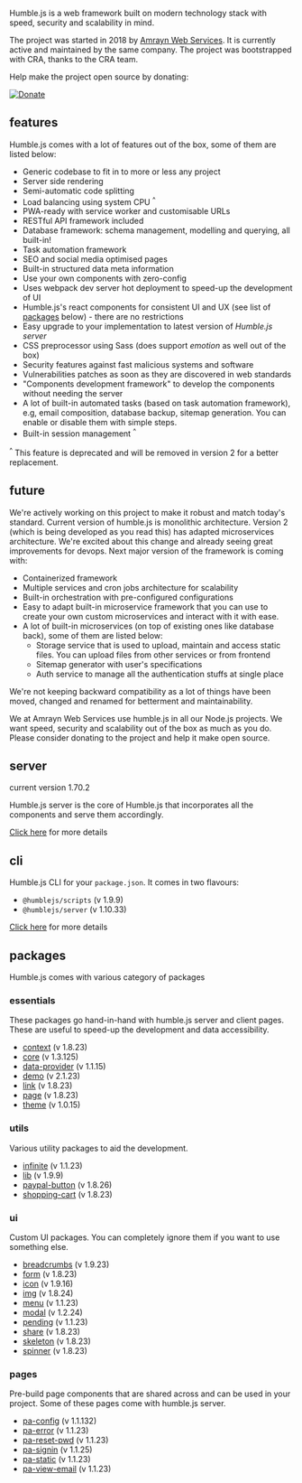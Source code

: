 Humble.js is a web framework built on modern technology stack with speed, security and scalability in mind.

The project was started in 2018 by [Amrayn Web Services](https://amrayn.com). It is currently active and maintained by the same company. The project was bootstrapped with CRA, thanks to the CRA team.

Help make the project open source by donating:

[![Donate](https://ghdl.amrayn.com/donate.png?v2)](https://amrayn.com/donate)

## features

Humble.js comes with a lot of features out of the box, some of them are listed below:

* Generic codebase to fit in to more or less any project
* Server side rendering
* Semi-automatic code splitting
* Load balancing using system CPU <sup>^</sup>
* PWA-ready with service worker and customisable URLs
* RESTful API framework included
* Database framework: schema management, modelling and querying, all built-in!
* Task automation framework
* SEO and social media optimised pages
* Built-in structured data meta information
* Use your own components with zero-config
* Uses webpack dev server hot deployment to speed-up the development of UI
* Humble.js's react components for consistent UI and UX (see list of [packages](/#packages) below) - there are no restrictions
* Easy upgrade to your implementation to latest version of _Humble.js server_
* CSS preprocessor using Sass (does support _emotion_ as well out of the box)
* Security features against fast malicious systems and software
* Vulnerabilities patches as soon as they are discovered in web standards
* "Components development framework" to develop the components without needing the server
* A lot of built-in automated tasks (based on task automation framework), e.g, email composition, database backup, sitemap generation. You can enable or disable them with simple steps.
* Built-in session management <sup>^</sup>

<sup>^</sup> This feature is deprecated and will be removed in version 2 for a better replacement.

## future

We're actively working on this project to make it robust and match today's standard. Current version of humble.js is monolithic architecture. Version 2 (which is being developed as you read this) has adapted microservices architecture. We're excited about this change and already seeing great improvements for devops. Next major version of the framework is coming with:

* Containerized framework
* Multiple services and cron jobs architecture for scalability
* Built-in orchestration with pre-configured configurations
* Easy to adapt built-in microservice framework that you can use to create your own custom microservices and interact with it with ease.
* A lot of built-in microservices (on top of existing ones like database back), some of them are listed below:
  - Storage service that is used to upload, maintain and access static files. You can upload files from other services or from frontend
  - Sitemap generator with user's specifications
  - Auth service to manage all the authentication stuffs at single place

We're not keeping backward compatibility as a lot of things have been moved, changed and renamed for betterment and maintainability.

We at Amrayn Web Services use humble.js in all our Node.js projects. We want speed, security and scalability out of the box as much as you do. Please consider donating to the project and help it make open source.

## server

current version 1.70.2

Humble.js server is the core of Humble.js that incorporates all the components and serve them accordingly.

[Click here](/server) for more details

## cli

Humble.js CLI for your `package.json`. It comes in two flavours:

* `@humblejs/scripts` (v 1.9.9)
* `@humblejs/server` (v 1.10.33)

[Click here](/cli) for more details

## packages
Humble.js comes with various category of packages

### essentials
These packages go hand-in-hand with humble.js server and client pages. These are useful to speed-up the development and data accessibility.

 * [context](/pkg/context) (v 1.8.23)
 * [core](/pkg/core) (v 1.3.125)
 * [data-provider](/pkg/data-provider) (v 1.1.15)
 * [demo](/pkg/demo) (v 2.1.23)
 * [link](/pkg/link) (v 1.8.23)
 * [page](/pkg/page) (v 1.8.23)
 * [theme](/pkg/theme) (v 1.0.15)

### utils
Various utility packages to aid the development.

 * [infinite](/pkg/infinite) (v 1.1.23)
 * [lib](/pkg/lib) (v 1.9.9)
 * [paypal-button](/pkg/paypal-button) (v 1.8.26)
 * [shopping-cart](/pkg/shopping-cart) (v 1.8.23)

### ui
Custom UI packages. You can completely ignore them if you want to use something else.

 * [breadcrumbs](/pkg/breadcrumbs) (v 1.9.23)
 * [form](/pkg/form) (v 1.8.23)
 * [icon](/pkg/icon) (v 1.9.16)
 * [img](/pkg/img) (v 1.8.24)
 * [menu](/pkg/menu) (v 1.1.23)
 * [modal](/pkg/modal) (v 1.2.24)
 * [pending](/pkg/pending) (v 1.1.23)
 * [share](/pkg/share) (v 1.8.23)
 * [skeleton](/pkg/skeleton) (v 1.8.23)
 * [spinner](/pkg/spinner) (v 1.8.23)

### pages
Pre-build page components that are shared across and can be used in your project. Some of these pages come with humble.js server.

 * [pa-config](/pkg/pa-config) (v 1.1.132)
 * [pa-error](/pkg/pa-error) (v 1.1.23)
 * [pa-reset-pwd](/pkg/pa-reset-pwd) (v 1.1.23)
 * [pa-signin](/pkg/pa-signin) (v 1.1.25)
 * [pa-static](/pkg/pa-static) (v 1.1.23)
 * [pa-view-email](/pkg/pa-view-email) (v 1.1.23)
